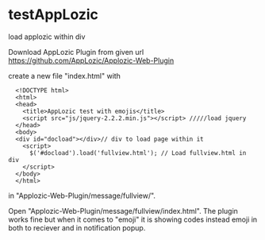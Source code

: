 # testAppLozic
load applozic within div


Download AppLozic Plugin from given url https://github.com/AppLozic/Applozic-Web-Plugin

create a new file "index.html" with
      
      <!DOCTYPE html>
      <html>
      <head>
        <title>AppLozic test with emojis</title>
        <script src="js/jquery-2.2.2.min.js"></script> /////load jquery
      </head>
      <body>
      <div id="docload"></div>// div to load page within it
        <script>
          $('#docload').load('fullview.html'); // Load fullview.html in div
        </script>
      </body>
      </html>
      
 in "Applozic-Web-Plugin/message/fullview/".
 
 Open "Applozic-Web-Plugin/message/fullview/index.html". The plugin works fine but when it comes to "emoji" it is showing codes instead emoji in both to reciever and in notification popup.
